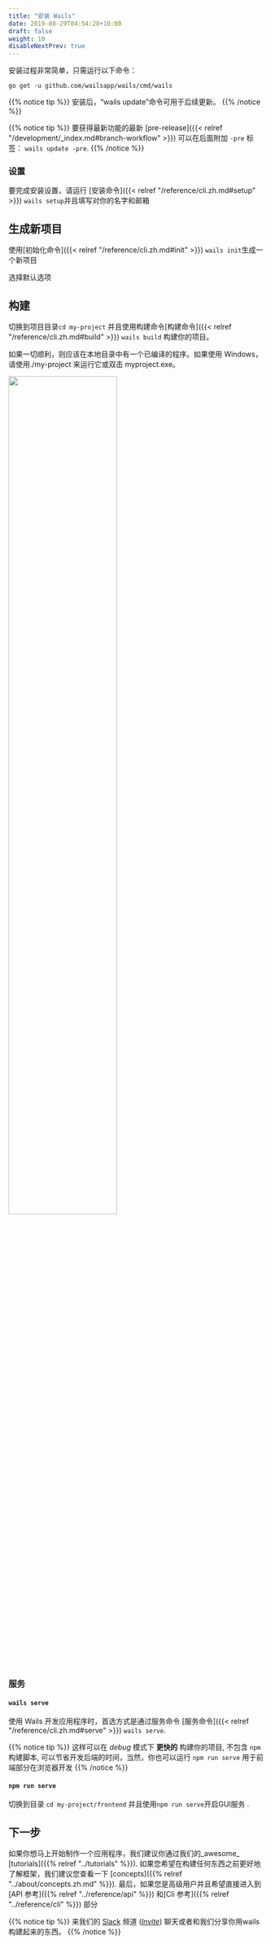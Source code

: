 ```yaml
---
title: "安装 Wails"
date: 2019-08-29T04:54:28+10:00
draft: false
weight: 10
disableNextPrev: true
---
```


安装过程非常简单，只需运行以下命令：

```
go get -u github.com/wailsapp/wails/cmd/wails
```

{{% notice tip %}}
安装后，“wails update”命令可用于后续更新。
{{% /notice %}}

{{% notice tip %}}
要获得最新功能的最新 [pre-release]({{< relref "/development/_index.md#branch-workflow" >}}) 可以在后面附加 `-pre` 标签： `wails update -pre`.
{{% /notice %}}

### 设置

要完成安装设置，请运行 [安装命令]({{< relref "/reference/cli.zh.md#setup" >}}) `wails setup`并且填写对你的名字和邮箱

## 生成新项目

使用[初始化命令]({{< relref "/reference/cli.zh.md#init" >}}) `wails init`生成一个新项目

选择默认选项

## 构建

切换到项目目录`cd my-project` 并且使用构建命令[构建命令]({{< relref "/reference/cli.zh.md#build" >}}) `wails build` 构建你的项目。

如果一切顺利，则应该在本地目录中有一个已编译的程序。如果使用 Windows，请使用./my-project 来运行它或双击 myproject.exe。

<div class="imagecontainer">
<img src="/images/app.png" style="width:65%">
</div>

### 服务

#### `wails serve`

使用 Wails 开发应用程序时，首选方式是通过服务命令 [服务命令]({{< relref "/reference/cli.zh.md#serve" >}}) `wails serve`.

{{% notice tip %}}
这样可以在 _debug_ 模式下 **更快的** 构建你的项目, 不包含 `npm` 构建脚本, 可以节省开发后端的时间，当然，你也可以运行 `npm run serve` 用于前端部分在浏览器开发
{{% /notice %}}

#### `npm run serve`

切换到目录 `cd my-project/frontend` 并且使用`npm run serve`开启GUI服务 .

## 下一步

如果你想马上开始制作一个应用程序，我们建议你通过我们的_awesome_ [tutorials]({{% relref "../tutorials" %}}).
如果您希望在构建任何东西之前更好地了解框架，我们建议您查看一下
[concepts]({{% relref "../about/concepts.zh.md" %}}).
最后，如果您是高级用户并且希望直接进入到 [API 参考]({{% relref "../reference/api" %}}) 和[Cli 参考]({{% relref "../reference/cli" %}}) 部分

{{% notice tip %}}
来我们的 [Slack](https://gophers.slack.com/messages/CJ4P9F7MZ) 频道 ([_Invite_](https://invite.slack.golangbridge.org)) 聊天或者和我们分享你用wails构建起来的东西。
{{% /notice %}}
